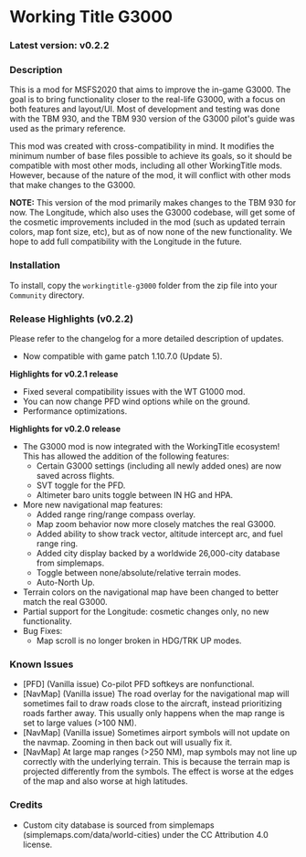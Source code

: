 # Working Title G3000

### Latest version: v0.2.2

### Description
This is a mod for MSFS2020 that aims to improve the in-game G3000. The goal is to bring functionality closer to the real-life G3000, with a focus on both features and layout/UI. Most of development and testing was done with the TBM 930, and the TBM 930 version of the G3000 pilot's guide was used as the primary reference.

This mod was created with cross-compatibility in mind. It modifies the minimum number of base files possible to achieve its goals, so it should be compatible with most other mods, including all other WorkingTitle mods. However, because of the nature of the mod, it will conflict with other mods that make changes to the G3000.

**NOTE:** This version of the mod primarily makes changes to the TBM 930 for now. The Longitude, which also uses the G3000 codebase, will get some of the cosmetic improvements included in the mod (such as updated terrain colors, map font size, etc), but as of now none of the new functionality. We hope to add full compatibility with the Longitude in the future.

### Installation
To install, copy the `workingtitle-g3000` folder from the zip file into your `Community` directory.

### Release Highlights (v0.2.2)
Please refer to the changelog for a more detailed description of updates.

- Now compatible with game patch 1.10.7.0 (Update 5).

**Highlights for v0.2.1 release**
- Fixed several compatibility issues with the WT G1000 mod.
- You can now change PFD wind options while on the ground.
- Performance optimizations.

**Highlights for v0.2.0 release**
- The G3000 mod is now integrated with the WorkingTitle ecosystem! This has allowed the addition of the following features:
  - Certain G3000 settings (including all newly added ones) are now saved across flights.
  - SVT toggle for the PFD.
  - Altimeter baro units toggle between IN HG and HPA.
- More new navigational map features:
  - Added range ring/range compass overlay.
  - Map zoom behavior now more closely matches the real G3000.
  - Added ability to show track vector, altitude intercept arc, and fuel range ring.
  - Added city display backed by a worldwide 26,000-city database from simplemaps.
  - Toggle between none/absolute/relative terrain modes.
  - Auto-North Up.
- Terrain colors on the navigational map have been changed to better match the real G3000.
- Partial support for the Longitude: cosmetic changes only, no new functionality.
- Bug Fixes:
  - Map scroll is no longer broken in HDG/TRK UP modes.

### Known Issues
- \[PFD\] (Vanilla issue) Co-pilot PFD softkeys are nonfunctional.
- \[NavMap\] (Vanilla issue) The road overlay for the navigational map will sometimes fail to draw roads close to the aircraft, instead prioritizing roads farther away. This usually only happens when the map range is set to large values (>100 NM).
- \[NavMap\] (Vanilla issue) Sometimes airport symbols will not update on the navmap. Zooming in then back out will usually fix it.
- \[NavMap\] At large map ranges (>250 NM), map symbols may not line up correctly with the underlying terrain. This is because the terrain map is projected differently from the symbols. The effect is worse at the edges of the map and also worse at high latitudes.

### Credits
- Custom city database is sourced from simplemaps (simplemaps.com/data/world-cities) under the CC Attribution 4.0 license.